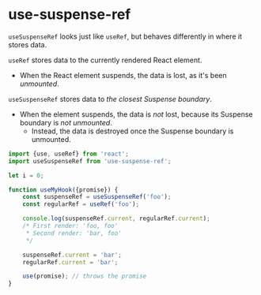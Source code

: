 # use-suspense-ref

`useSuspenseRef` looks just like `useRef`, but behaves differently in where it stores data.

`useRef` stores data to the currently rendered React element.
- When the React element suspends, the data is lost, as it's been *unmounted*.

`useSuspenseRef` stores data to *the closest Suspense boundary*.
- When the element suspends, the data is *not* lost, because its Suspense boundary is *not unmounted*.
  - Instead, the data is destroyed once the Suspense boundary is unmounted.


```javascript
import {use, useRef} from 'react';
import useSuspenseRef from 'use-suspense-ref';

let i = 0;

function useMyHook({promise}) {   
    const suspenseRef = useSuspenseRef('foo');
    const regularRef = useRef('foo');

    console.log(suspenseRef.current, regularRef.current);
    /* First render: 'foo, foo'
     * Second render: 'bar, foo'
     */

    suspenseRef.current = 'bar';
    regularRef.current = 'bar';

    use(promise); // throws the promise
}
```
